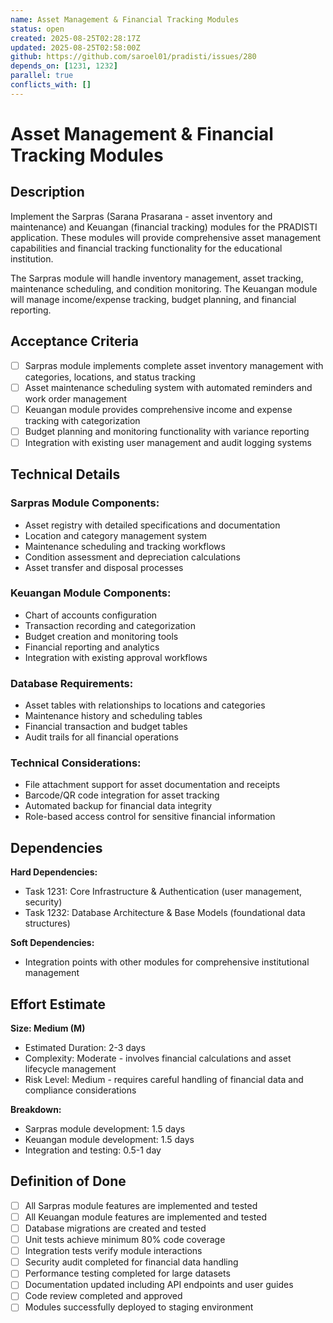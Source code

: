 ```yaml
---
name: Asset Management & Financial Tracking Modules
status: open
created: 2025-08-25T02:28:17Z
updated: 2025-08-25T02:58:00Z
github: https://github.com/saroel01/pradisti/issues/280
depends_on: [1231, 1232]
parallel: true
conflicts_with: []
---
```


# Asset Management & Financial Tracking Modules

## Description

Implement the Sarpras (Sarana Prasarana - asset inventory and maintenance) and Keuangan (financial tracking) modules for the PRADISTI application. These modules will provide comprehensive asset management capabilities and financial tracking functionality for the educational institution.

The Sarpras module will handle inventory management, asset tracking, maintenance scheduling, and condition monitoring. The Keuangan module will manage income/expense tracking, budget planning, and financial reporting.

## Acceptance Criteria

- [ ] Sarpras module implements complete asset inventory management with categories, locations, and status tracking
- [ ] Asset maintenance scheduling system with automated reminders and work order management
- [ ] Keuangan module provides comprehensive income and expense tracking with categorization
- [ ] Budget planning and monitoring functionality with variance reporting
- [ ] Integration with existing user management and audit logging systems

## Technical Details

### Sarpras Module Components:
- Asset registry with detailed specifications and documentation
- Location and category management system
- Maintenance scheduling and tracking workflows
- Condition assessment and depreciation calculations
- Asset transfer and disposal processes

### Keuangan Module Components:
- Chart of accounts configuration
- Transaction recording and categorization
- Budget creation and monitoring tools
- Financial reporting and analytics
- Integration with existing approval workflows

### Database Requirements:
- Asset tables with relationships to locations and categories
- Maintenance history and scheduling tables
- Financial transaction and budget tables
- Audit trails for all financial operations

### Technical Considerations:
- File attachment support for asset documentation and receipts
- Barcode/QR code integration for asset tracking
- Automated backup for financial data integrity
- Role-based access control for sensitive financial information

## Dependencies

**Hard Dependencies:**
- Task 1231: Core Infrastructure & Authentication (user management, security)
- Task 1232: Database Architecture & Base Models (foundational data structures)

**Soft Dependencies:**
- Integration points with other modules for comprehensive institutional management

## Effort Estimate

**Size: Medium (M)**
- Estimated Duration: 2-3 days
- Complexity: Moderate - involves financial calculations and asset lifecycle management
- Risk Level: Medium - requires careful handling of financial data and compliance considerations

**Breakdown:**
- Sarpras module development: 1.5 days
- Keuangan module development: 1.5 days
- Integration and testing: 0.5-1 day

## Definition of Done

- [ ] All Sarpras module features are implemented and tested
- [ ] All Keuangan module features are implemented and tested
- [ ] Database migrations are created and tested
- [ ] Unit tests achieve minimum 80% code coverage
- [ ] Integration tests verify module interactions
- [ ] Security audit completed for financial data handling
- [ ] Performance testing completed for large datasets
- [ ] Documentation updated including API endpoints and user guides
- [ ] Code review completed and approved
- [ ] Modules successfully deployed to staging environment
